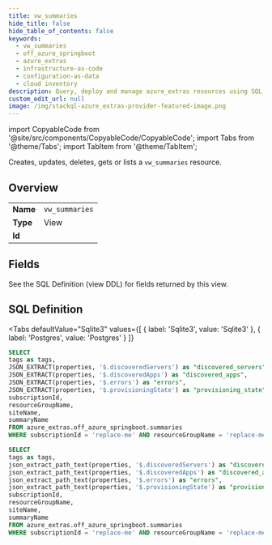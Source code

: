 ```yaml
--- 
title: vw_summaries
hide_title: false
hide_table_of_contents: false
keywords:
  - vw_summaries
  - off_azure_springboot
  - azure_extras
  - infrastructure-as-code
  - configuration-as-data
  - cloud inventory
description: Query, deploy and manage azure_extras resources using SQL
custom_edit_url: null
image: /img/stackql-azure_extras-provider-featured-image.png
---
```


import CopyableCode from '@site/src/components/CopyableCode/CopyableCode';
import Tabs from '@theme/Tabs';
import TabItem from '@theme/TabItem';

Creates, updates, deletes, gets or lists a <code>vw_summaries</code> resource.

## Overview
<table><tbody>
<tr><td><b>Name</b></td><td><code>vw_summaries</code></td></tr>
<tr><td><b>Type</b></td><td>View</td></tr>
<tr><td><b>Id</b></td><td><CopyableCode code="azure_extras.off_azure_springboot.vw_summaries" /></td></tr>
</tbody></table>

## Fields

See the SQL Definition (view DDL) for fields returned by this view.

## SQL Definition

<Tabs
defaultValue="Sqlite3"
values={[
{ label: 'Sqlite3', value: 'Sqlite3' },
{ label: 'Postgres', value: 'Postgres' }
]}
>
<TabItem value="Sqlite3">

```sql
SELECT
tags as tags,
JSON_EXTRACT(properties, '$.discoveredServers') as "discovered_servers",
JSON_EXTRACT(properties, '$.discoveredApps') as "discovered_apps",
JSON_EXTRACT(properties, '$.errors') as "errors",
JSON_EXTRACT(properties, '$.provisioningState') as "provisioning_state",
subscriptionId,
resourceGroupName,
siteName,
summaryName
FROM azure_extras.off_azure_springboot.summaries
WHERE subscriptionId = 'replace-me' AND resourceGroupName = 'replace-me' AND siteName = 'replace-me';
```

</TabItem>
<TabItem value="Postgres">

```sql
SELECT
tags as tags,
json_extract_path_text(properties, '$.discoveredServers') as "discovered_servers",
json_extract_path_text(properties, '$.discoveredApps') as "discovered_apps",
json_extract_path_text(properties, '$.errors') as "errors",
json_extract_path_text(properties, '$.provisioningState') as "provisioning_state",
subscriptionId,
resourceGroupName,
siteName,
summaryName
FROM azure_extras.off_azure_springboot.summaries
WHERE subscriptionId = 'replace-me' AND resourceGroupName = 'replace-me' AND siteName = 'replace-me';
```

</TabItem>
</Tabs>
